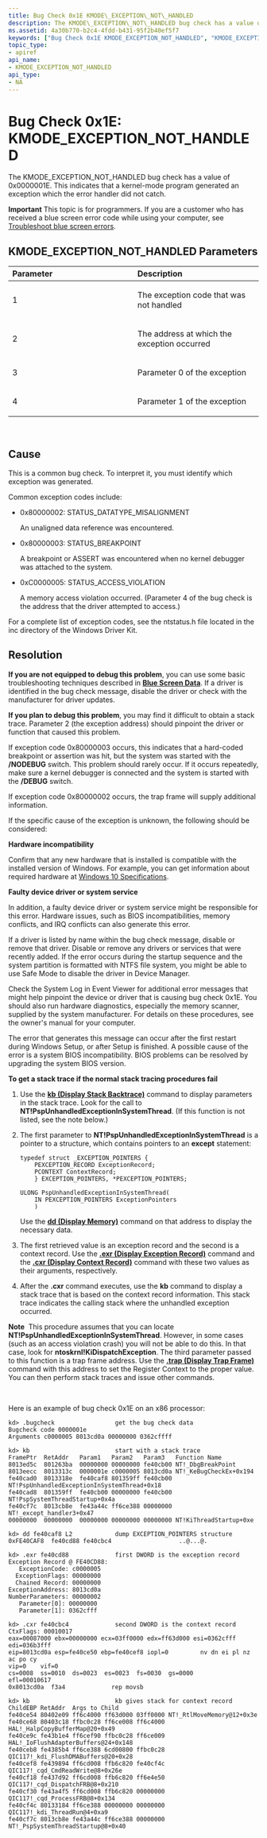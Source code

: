 ```yaml
---
title: Bug Check 0x1E KMODE\_EXCEPTION\_NOT\_HANDLED
description: The KMODE\_EXCEPTION\_NOT\_HANDLED bug check has a value of 0x0000001E. This indicates that a kernel-mode program generated an exception which the error handler did not catch.
ms.assetid: 4a30b770-b2c4-4fdd-b431-95f2b40ef5f7
keywords: ["Bug Check 0x1E KMODE_EXCEPTION_NOT_HANDLED", "KMODE_EXCEPTION_NOT_HANDLED"]
topic_type:
- apiref
api_name:
- KMODE_EXCEPTION_NOT_HANDLED
api_type:
- NA
---
```


# Bug Check 0x1E: KMODE\_EXCEPTION\_NOT\_HANDLED


The KMODE\_EXCEPTION\_NOT\_HANDLED bug check has a value of 0x0000001E. This indicates that a kernel-mode program generated an exception which the error handler did not catch.

**Important** This topic is for programmers. If you are a customer who has received a blue screen error code while using your computer, see [Troubleshoot blue screen errors](http://windows.microsoft.com/windows-10/troubleshoot-blue-screen-errors).

## KMODE\_EXCEPTION\_NOT\_HANDLED Parameters


<table>
<colgroup>
<col width="50%" />
<col width="50%" />
</colgroup>
<thead>
<tr class="header">
<th align="left">Parameter</th>
<th align="left">Description</th>
</tr>
</thead>
<tbody>
<tr class="odd">
<td align="left"><p>1</p></td>
<td align="left"><p>The exception code that was not handled</p></td>
</tr>
<tr class="even">
<td align="left"><p>2</p></td>
<td align="left"><p>The address at which the exception occurred</p></td>
</tr>
<tr class="odd">
<td align="left"><p>3</p></td>
<td align="left"><p>Parameter 0 of the exception</p></td>
</tr>
<tr class="even">
<td align="left"><p>4</p></td>
<td align="left"><p>Parameter 1 of the exception</p></td>
</tr>
</tbody>
</table>

 

Cause
-----

This is a common bug check. To interpret it, you must identify which exception was generated.

Common exception codes include:

-   0x80000002: STATUS\_DATATYPE\_MISALIGNMENT

    An unaligned data reference was encountered.

-   0x80000003: STATUS\_BREAKPOINT

    A breakpoint or ASSERT was encountered when no kernel debugger was attached to the system.

-   0xC0000005: STATUS\_ACCESS\_VIOLATION

    A memory access violation occurred. (Parameter 4 of the bug check is the address that the driver attempted to access.)

For a complete list of exception codes, see the ntstatus.h file located in the inc directory of the Windows Driver Kit.

Resolution
----------

**If you are not equipped to debug this problem**, you can use some basic troubleshooting techniques described in [**Blue Screen Data**](blue-screen-data.md). If a driver is identified in the bug check message, disable the driver or check with the manufacturer for driver updates.

**If you plan to debug this problem**, you may find it difficult to obtain a stack trace. Parameter 2 (the exception address) should pinpoint the driver or function that caused this problem.

If exception code 0x80000003 occurs, this indicates that a hard-coded breakpoint or assertion was hit, but the system was started with the **/NODEBUG** switch. This problem should rarely occur. If it occurs repeatedly, make sure a kernel debugger is connected and the system is started with the **/DEBUG** switch.

If exception code 0x80000002 occurs, the trap frame will supply additional information.

If the specific cause of the exception is unknown, the following should be considered:

**Hardware incompatibility**

Confirm that any new hardware that is installed is compatible with the installed version of Windows. For example, you can get information about required hardware at [Windows 10 Specifications](https://www.microsoft.com/windows/windows-10-specifications).

**Faulty device driver or system service**

In addition, a faulty device driver or system service might be responsible for this error. Hardware issues, such as BIOS incompatibilities, memory conflicts, and IRQ conflicts can also generate this error.

If a driver is listed by name within the bug check message, disable or remove that driver. Disable or remove any drivers or services that were recently added. If the error occurs during the startup sequence and the system partition is formatted with NTFS file system, you might be able to use Safe Mode to disable the driver in Device Manager.

Check the System Log in Event Viewer for additional error messages that might help pinpoint the device or driver that is causing bug check 0x1E. You should also run hardware diagnostics, especially the memory scanner, supplied by the system manufacturer. For details on these procedures, see the owner's manual for your computer.

The error that generates this message can occur after the first restart during Windows Setup, or after Setup is finished. A possible cause of the error is a system BIOS incompatibility. BIOS problems can be resolved by upgrading the system BIOS version.

**To get a stack trace if the normal stack tracing procedures fail**

1.  Use the [**kb (Display Stack Backtrace)**](k--kb--kc--kd--kp--kp--kv--display-stack-backtrace-.md) command to display parameters in the stack trace. Look for the call to **NT!PspUnhandledExceptionInSystemThread**. (If this function is not listed, see the note below.)

2.  The first parameter to **NT!PspUnhandledExceptionInSystemThread** is a pointer to a structure, which contains pointers to an **except** statement:

    ``` syntax
    typedef struct _EXCEPTION_POINTERS {
        PEXCEPTION_RECORD ExceptionRecord;
        PCONTEXT ContextRecord;
        } EXCEPTION_POINTERS, *PEXCEPTION_POINTERS;

    ULONG PspUnhandledExceptionInSystemThread(
        IN PEXCEPTION_POINTERS ExceptionPointers
        )
    ```

    Use the [**dd (Display Memory)**](d--da--db--dc--dd--dd--df--dp--dq--du--dw--dw--dyb--dyd--display-memor.md) command on that address to display the necessary data.

3.  The first retrieved value is an exception record and the second is a context record. Use the [**.exr (Display Exception Record)**](-exr--display-exception-record-.md) command and the [**.cxr (Display Context Record)**](-cxr--display-context-record-.md) command with these two values as their arguments, respectively.

4.  After the **.cxr** command executes, use the **kb** command to display a stack trace that is based on the context record information. This stack trace indicates the calling stack where the unhandled exception occurred.

**Note**  This procedure assumes that you can locate **NT!PspUnhandledExceptionInSystemThread**. However, in some cases (such as an access violation crash) you will not be able to do this. In that case, look for **ntoskrnl!KiDispatchException**. The third parameter passed to this function is a trap frame address. Use the [**.trap (Display Trap Frame)**](-trap--display-trap-frame-.md) command with this address to set the Register Context to the proper value. You can then perform stack traces and issue other commands.

 

Here is an example of bug check 0x1E on an x86 processor:

``` syntax
kd> .bugcheck                 get the bug check data
Bugcheck code 0000001e
Arguments c0000005 8013cd0a 00000000 0362cffff

kd> kb                        start with a stack trace 
FramePtr  RetAddr   Param1   Param2   Param3   Function Name 
8013ed5c  801263ba  00000000 00000000 fe40cb00 NT!_DbgBreakPoint 
8013eecc  8013313c  0000001e c0000005 8013cd0a NT!_KeBugCheckEx+0x194
fe40cad0  8013318e  fe40caf8 801359ff fe40cb00 NT!PspUnhandledExceptionInSystemThread+0x18
fe40cad8  801359ff  fe40cb00 00000000 fe40cb00 NT!PspSystemThreadStartup+0x4a
fe40cf7c  8013cb8e  fe43a44c ff6ce388 00000000 NT!_except_handler3+0x47
00000000  00000000  00000000 00000000 00000000 NT!KiThreadStartup+0xe

kd> dd fe40caf8 L2            dump EXCEPTION_POINTERS structure
0xFE40CAF8  fe40cd88 fe40cbc4                   ..@...@.

kd> .exr fe40cd88             first DWORD is the exception record
Exception Record @ FE40CD88:
   ExceptionCode: c0000005
  ExceptionFlags: 00000000
  Chained Record: 00000000
ExceptionAddress: 8013cd0a
NumberParameters: 00000002
   Parameter[0]: 00000000
   Parameter[1]: 0362cfff

kd> .cxr fe40cbc4             second DWORD is the context record
CtxFlags: 00010017
eax=00087000 ebx=00000000 ecx=03ff0000 edx=ff63d000 esi=0362cfff edi=036b3fff
eip=8013cd0a esp=fe40ce50 ebp=fe40cef8 iopl=0         nv dn ei pl nz ac po cy
vip=0    vif=0
cs=0008  ss=0010  ds=0023  es=0023  fs=0030  gs=0000             efl=00010617
0x8013cd0a  f3a4             rep movsb

kd> kb                        kb gives stack for context record
ChildEBP RetAddr  Args to Child
fe40ce54 80402e09 ff6c4000 ff63d000 03ff0000 NT!_RtlMoveMemory@12+0x3e
fe40ce68 80403c18 ffbc0c28 ff6ce008 ff6c4000 HAL!_HalpCopyBufferMap@20+0x49
fe40ce9c fe43b1e4 ff6cef90 ffbc0c28 ff6ce009 HAL!_IoFlushAdapterBuffers@24+0x148
fe40ceb8 fe4385b4 ff6ce388 6cd00800 ffbc0c28 QIC117!_kdi_FlushDMABuffers@20+0x28
fe40cef8 fe439894 ff6cd008 ffb6c820 fe40cf4c QIC117!_cqd_CmdReadWrite@8+0x26e
fe40cf18 fe437d92 ff6cd008 ffb6c820 ff6e4e50 QIC117!_cqd_DispatchFRB@8+0x210
fe40cf30 fe43a4f5 ff6cd008 ffb6c820 00000000 QIC117!_cqd_ProcessFRB@8+0x134
fe40cf4c 80133184 ff6ce388 00000000 00000000 QIC117!_kdi_ThreadRun@4+0xa9
fe40cf7c 8013cb8e fe43a44c ff6ce388 00000000 NT!_PspSystemThreadStartup@8+0x40
```

 

 




